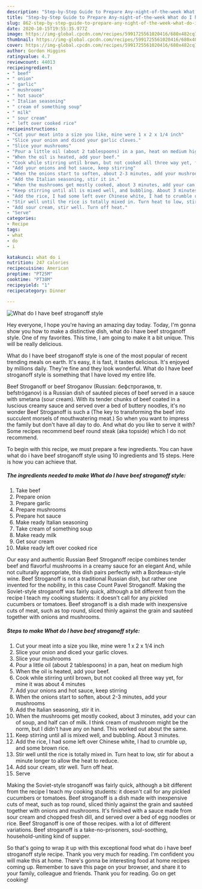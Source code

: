 ```yaml
---
description: "Step-by-Step Guide to Prepare Any-night-of-the-week What do I have beef stroganoff style"
title: "Step-by-Step Guide to Prepare Any-night-of-the-week What do I have beef stroganoff style"
slug: 862-step-by-step-guide-to-prepare-any-night-of-the-week-what-do-i-have-beef-stroganoff-style
date: 2020-10-15T19:55:35.977Z
image: https://img-global.cpcdn.com/recipes/5991725561020416/680x482cq70/what-do-i-have-beef-stroganoff-style-recipe-main-photo.jpg
thumbnail: https://img-global.cpcdn.com/recipes/5991725561020416/680x482cq70/what-do-i-have-beef-stroganoff-style-recipe-main-photo.jpg
cover: https://img-global.cpcdn.com/recipes/5991725561020416/680x482cq70/what-do-i-have-beef-stroganoff-style-recipe-main-photo.jpg
author: Gordon Higgins
ratingvalue: 4.7
reviewcount: 44013
recipeingredient:
- " beef"
- " onion"
- " garlic"
- " mushrooms"
- " hot sauce"
- " Italian seasoning"
- " cream of something soup"
- " milk"
- " sour cream"
- " left over cooked rice"
recipeinstructions:
- "Cut your meat into a size you like, mine were 1 x 2 x 1/4 inch"
- "Slice your onion and diced your garlic cloves."
- "Slice your mushrooms"
- "Pour a little oil (about 2 tablespoons) in a pan, heat on medium high"
- "When the oil is heated, add your beef."
- "Cook while stirring until brown, but not cooked all three way yet, for mine it was about 4 minutes"
- "Add your onions and hot sauce, keep stirring"
- "When the onions start to soften, about 2-3 minutes, add your mushrooms"
- "Add the Italian seasoning, stir it in."
- "When the mushrooms get mostly cooked, about 3 minutes, add your can of soup, and half can of milk. I think cream of mushroom might be the norm, but I didn&#39;t have any on hand. This worked out about the same."
- "Keep stirring until all is mixed well, and bubbling. About 3 minutes."
- "Add the rice, I had some left over Chinese white, I had to crumble up, and some brown rice."
- "Stir well until the rice is totally mixed in. Turn heat to low, stir for about a minute longer to allow the heat to reduce."
- "Add sour cream, stir well. Turn off heat."
- "Serve"
categories:
- Recipe
tags:
- what
- do
- i

katakunci: what do i 
nutrition: 247 calories
recipecuisine: American
preptime: "PT25M"
cooktime: "PT38M"
recipeyield: "1"
recipecategory: Dinner

---
```



![What do I have beef stroganoff style](https://img-global.cpcdn.com/recipes/5991725561020416/680x482cq70/what-do-i-have-beef-stroganoff-style-recipe-main-photo.jpg)

Hey everyone, I hope you're having an amazing day today. Today, I'm gonna show you how to make a distinctive dish, what do i have beef stroganoff style. One of my favorites. This time, I am going to make it a bit unique. This will be really delicious.

What do I have beef stroganoff style is one of the most popular of recent trending meals on earth. It's easy, it is fast, it tastes delicious. It's enjoyed by millions daily. They're fine and they look wonderful. What do I have beef stroganoff style is something that I have loved my entire life.

Beef Stroganoff or beef Stroganov (Russian: бефстроганов, tr. befstróganov) is a Russian dish of sautéed pieces of beef served in a sauce with smetana (sour cream). With its tender chunks of beef coated in a luscious creamy sauce and served over a bed of buttery noodles, it&#39;s no wonder Beef Stroganoff is such a (The key to transforming the beef into succulent morsels of mouthwatering meat.) So when you want to impress the family but don&#39;t have all day to do. And what do you like to serve it with? Some recipes recommend beef round steak (aka topside) which I do not recommend.


To begin with this recipe, we must prepare a few ingredients. You can have what do i have beef stroganoff style using 10 ingredients and 15 steps. Here is how you can achieve that.

<!--inarticleads1-->

##### The ingredients needed to make What do I have beef stroganoff style:

1. Take  beef
1. Prepare  onion
1. Prepare  garlic
1. Prepare  mushrooms
1. Prepare  hot sauce
1. Make ready  Italian seasoning
1. Take  cream of something soup
1. Make ready  milk
1. Get  sour cream
1. Make ready  left over cooked rice


Our easy and authentic Russian Beef Stroganoff recipe combines tender beef and flavorful mushrooms in a creamy sauce for an elegant And, while not culturally appropriate, this dish pairs perfectly with a Bordeaux-style wine. Beef Stroganoff is not a traditional Russian dish, but rather one invented for the nobility, in this case Count Pavel Stroganoff. Making the Soviet-style stroganoff was fairly quick, although a bit different from the recipe I teach my cooking students: it doesn&#39;t call for any pickled cucumbers or tomatoes. Beef stroganoff is a dish made with inexpensive cuts of meat, such as top round, sliced thinly against the grain and sautéed together with onions and mushrooms. 

<!--inarticleads2-->

##### Steps to make What do I have beef stroganoff style:

1. Cut your meat into a size you like, mine were 1 x 2 x 1/4 inch
1. Slice your onion and diced your garlic cloves.
1. Slice your mushrooms
1. Pour a little oil (about 2 tablespoons) in a pan, heat on medium high
1. When the oil is heated, add your beef.
1. Cook while stirring until brown, but not cooked all three way yet, for mine it was about 4 minutes
1. Add your onions and hot sauce, keep stirring
1. When the onions start to soften, about 2-3 minutes, add your mushrooms
1. Add the Italian seasoning, stir it in.
1. When the mushrooms get mostly cooked, about 3 minutes, add your can of soup, and half can of milk. I think cream of mushroom might be the norm, but I didn&#39;t have any on hand. This worked out about the same.
1. Keep stirring until all is mixed well, and bubbling. About 3 minutes.
1. Add the rice, I had some left over Chinese white, I had to crumble up, and some brown rice.
1. Stir well until the rice is totally mixed in. Turn heat to low, stir for about a minute longer to allow the heat to reduce.
1. Add sour cream, stir well. Turn off heat.
1. Serve


Making the Soviet-style stroganoff was fairly quick, although a bit different from the recipe I teach my cooking students: it doesn&#39;t call for any pickled cucumbers or tomatoes. Beef stroganoff is a dish made with inexpensive cuts of meat, such as top round, sliced thinly against the grain and sautéed together with onions and mushrooms. It&#39;s finished with a sauce made from sour cream and chopped fresh dill, and served over a bed of egg noodles or rice. Beef Stroganoff is one of those recipes. with a lot of different variations. Beef stroganoff is a take-no-prisoners, soul-soothing, household-uniting kind of supper. 

So that's going to wrap it up with this exceptional food what do i have beef stroganoff style recipe. Thank you very much for reading. I'm confident you will make this at home. There's gonna be interesting food at home recipes coming up. Remember to save this page on your browser, and share it to your family, colleague and friends. Thank you for reading. Go on get cooking!
